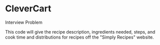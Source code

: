 # CleverCart 

Interview Problem

This code will give the recipe description, ingredients needed, steps, and cook time and distributions for recipes off the "Simply Recipes" website.
